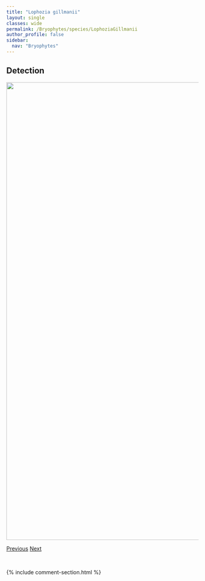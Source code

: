```yaml
---
title: "Lophozia gillmanii"
layout: single
classes: wide
permalink: /Bryophytes/species/LophoziaGillmanii
author_profile: false
sidebar:
  nav: "Bryophytes"
---
```


<h2>Detection</h2>

<a href="https://drive.google.com/uc?export=view&id=1qGiGCra6hSgJnauPCfaQjQ1taZRNOGcc">
<img src="https://drive.google.com/uc?export=view&id=1qGiGCra6hSgJnauPCfaQjQ1taZRNOGcc" height = "1200" width = "800">
</a>


<a href="/DevelopmentWebsite/Bryophytes/species/LophoziaExcisa" class="pagination--pager" title="Lophozia excisa">Previous</a> <a href="/DevelopmentWebsite/Bryophytes/species/LophoziaGrandiretis" class="pagination--pager" title="Lophozia grandiretis">Next</a>

<p>&nbsp;</p>

{% include comment-section.html %}
